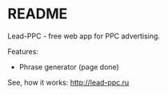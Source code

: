 # README

Lead-PPC - free web app for PPC advertising.

Features:
- Phrase generator (page done)

See, how it works:
http://lead-ppc.ru
